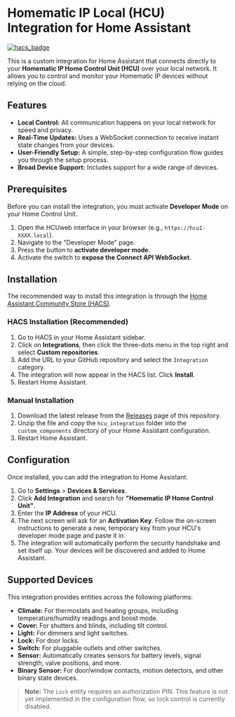 # Homematic IP Local (HCU) Integration for Home Assistant

[![hacs_badge](https://img.shields.io/badge/HACS-Default-orange.svg)](https://github.com/hacs/integration)

This is a custom integration for Home Assistant that connects directly to your **Homematic IP Home Control Unit (HCU)** over your local network. It allows you to control and monitor your Homematic IP devices without relying on the cloud.

## Features

* **Local Control:** All communication happens on your local network for speed and privacy.
* **Real-Time Updates:** Uses a WebSocket connection to receive instant state changes from your devices.
* **User-Friendly Setup:** A simple, step-by-step configuration flow guides you through the setup process.
* **Broad Device Support:** Includes support for a wide range of devices.

## Prerequisites

Before you can install the integration, you must activate **Developer Mode** on your Home Control Unit.

1.  Open the HCUweb interface in your browser (e.g., `https://hcu1-XXXX.local`).
2.  Navigate to the "Developer Mode" page.
3.  Press the button to **activate developer mode**.
4.  Activate the switch to **expose the Connect API WebSocket**.

## Installation

The recommended way to install this integration is through the [Home Assistant Community Store (HACS)](https://hacs.xyz/).

### HACS Installation (Recommended)

1.  Go to HACS in your Home Assistant sidebar.
2.  Click on **Integrations**, then click the three-dots menu in the top right and select **Custom repositories**.
3.  Add the URL to your GitHub repository and select the `Integration` category.
4.  The integration will now appear in the HACS list. Click **Install**.
5.  Restart Home Assistant.

### Manual Installation

1.  Download the latest release from the [Releases](https://github.com/YOUR_USERNAME/YOUR_REPOSITORY/releases) page of this repository.
2.  Unzip the file and copy the `hcu_integration` folder into the `custom_components` directory of your Home Assistant configuration.
3.  Restart Home Assistant.

## Configuration

Once installed, you can add the integration to Home Assistant.

1.  Go to **Settings** > **Devices & Services**.
2.  Click **Add Integration** and search for **"Homematic IP Home Control Unit"**.
3.  Enter the **IP Address** of your HCU.
4.  The next screen will ask for an **Activation Key**. Follow the on-screen instructions to generate a new, temporary key from your HCU's developer mode page and paste it in.
5.  The integration will automatically perform the security handshake and set itself up. Your devices will be discovered and added to Home Assistant.

## Supported Devices

This integration provides entities across the following platforms:

* **Climate:** For thermostats and heating groups, including temperature/humidity readings and boost mode.
* **Cover:** For shutters and blinds, including tilt control.
* **Light:** For dimmers and light switches.
* **Lock:** For door locks.
* **Switch:** For pluggable outlets and other switches.
* **Sensor:** Automatically creates sensors for battery levels, signal strength, valve positions, and more.
* **Binary Sensor:** For door/window contacts, motion detectors, and other binary state devices.

> **Note:** The `Lock` entity requires an authorization PIN. This feature is not yet implemented in the configuration flow, so lock control is currently disabled.
